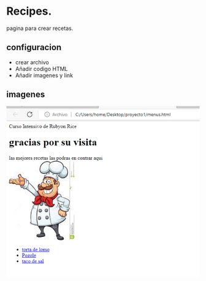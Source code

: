 # Recipes.

pagina para crear recetas.
## configuracion
- crear archivo
- Añadir codigo HTML
- Añadir imagenes y link
## imagenes
![](./imagen/principal.png)